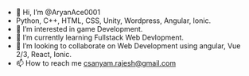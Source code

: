 - 👋 Hi, I’m @AryanAce0001
- Python, C++, HTML, CSS, Unity, Wordpress, Angular, Ionic.
- 👀 I’m interested in game Development.
- 🌱 I’m currently learning Fullstack Web Devlopment.
- 💞️ I’m looking to collaborate on Web Development using angular, Vue 2/3, React, Ionic.
- 📫 How to reach me csanyam.rajesh@gmail.com

<!---
AryanAce0001/AryanAce0001 is a ✨ special ✨ repository because its `README.md` (this file) appears on your GitHub profile.
You can click the Preview link to take a look at your changes.
--->
